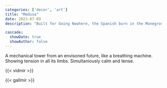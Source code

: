 ```yaml
---
categories: ['decor', 'art']
title: "Medusa"
date: 2023-07-09
description: "Built for Going Nowhere, the Spanish burn in the Monegros desert. An accesible tower with a mechanical wing reaching nine meters tall."

cascade:
  showDate: true
  showAuthor: false
---
```


A mechanical tower from an envisoned future, like a breathing machine. Showing tension in all its limbs. Simultaniously calm and tense.

{{< vidmir >}}

{{< gallmir >}}